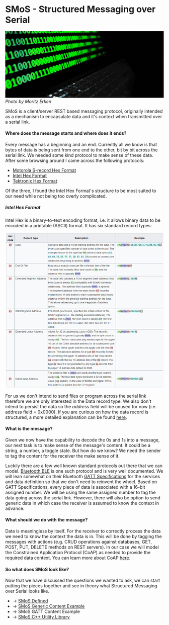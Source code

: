 # SMoS - Structured Messaging over Serial
![Cover](images/smos_cover_moritz_erken.jpg) *Photo by Moritz Erken*

SMoS is a client/server REST based messaging protocol, originally intended as a mechanism to encapsulate data and it's context when transmitted over a serial link.

#### Where does the message starts and where does it ends?

Every message has a beginning and an end. Currently all we know is that bytes of data is being sent from one end to the other, bit by bit across the serial link. We needed some kind protocol to make sense of these data. After some browsing around I came across the following protocols:
* [Motorola S-record Hex Format](https://en.wikipedia.org/wiki/SREC_(file_format))
* [Intel Hex Format](https://en.wikipedia.org/wiki/Intel_HEX)
* [Tektronix Hex Format](https://en.wikipedia.org/wiki/Tektronix_hex_format)

Of the three, I found the Intel Hex Format's structure to be most suited to our need while not being too overly complicated.

##### Intel Hex Format

Intel Hex is a binary-to-text encoding format, i.e. it allows binary data to be encoded in a printable (ASCII) format. It has six standard record types:

![Intel Hex Record Types](images/ihex_records.png)

For us we don't intend to send files or program across the serial link therefore we are only interested in the Data record type. We also don't intend to persist the data so the *address* field will be unused for now (i.e. address field = 0x0000). If you are curious on how the data record is structured, a more detailed explanation can be found [here](https://web.archive.org/web/20200301224049/https://www.sbprojects.net/knowledge/fileformats/intelhex.php).

#### What is the message?

Given we now have the capability to decode the 0s and 1s into a message, our next task is to make sense of the message's content. It could be a string, a number, a toggle state. But how do we know? We need the sender to tag the content for the receiver the make sense of it.

Luckily there are a few well known standard protocols out there that we can model. [Bluetooth BLE](https://www.bluetooth.com) is one such protocol and is very well documented. We will lean somewhat on their Bluetooth [GATT Specifications](https://www.bluetooth.com/specifications/gatt/) for the services and data definition so that we don't need to reinvent the wheel. Based on GATT Specifications, every piece of data is associated with a 16-bit assigned number. We will be using the same assigned number to tag the data going across the serial link. However, there will also be option to send generic data in which case the receiver is assumed to know the context in advance.

#### What should we do with the message?

Data is meaningless by itself. For the receiver to correctly process the data we need to know the context the data is in. This will be done by tagging the messages with actions (e.g. CRUD operations against databases, GET, POST, PUT, DELETE methods on REST servers). In our case we will model the Constrained Application Protocol (CoAP) as needed to provide the required data context. You can learn more about CoAP [here](https://coap.technology/).

#### So what does SMoS look like?

Now that we have discussed the questions we wanted to ask, we can start putting the pieces together and see in theory what Structured Messaging over Serial looks like.


* -> [SMoS Defined](smos_defined.md)
* -> [SMoS Generic Content Example](smos_generic_content_example.md)
* -> SMoS GATT Content Example
* -> [SMoS C++ Utility Library](https://github.com/ChrisDinhNZ/SMoS-cpp)